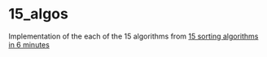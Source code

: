 # 15_algos
Implementation of the each of the 15 algorithms from [15 sorting algorithms in 6 minutes](https://www.youtube.com/watch?v=kPRA0W1kECg&t=2s)
